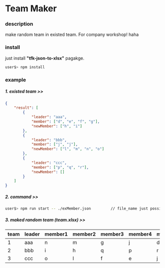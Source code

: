 # Team Maker

### description

make random team in existed team.
For company workshop! haha

### install

just install **"tfk-json-to-xlsx"** pagakge.
  
~~~bash
user$> npm install
~~~

### example

##### 1. existed team >> #####
~~~json
{
	"result": [
		{
			"leader": "aaa",
			"member": ["d", "e", "f", "g"],
			"newMember": ["h", "i"]
		},
		{
			"leader": "bbb",
			"member": ["j", "j"],
			"newMember": ["l", "m", "n", "o"]
		},
		{
			"leader": "ccc",
			"member": ["p", "q", "r"],
			"newMember": []
		}
	]
}
~~~

##### 2. command >> #####

~~~bash
user$> npm run start -- ./exMember.json 		// file_name just possible using json file. 
~~~

##### 3. maked random team (team.xlsx) >> #####

| team  | leader | member1 | member2 | member3 | member4 | member5 |
| ----- | ------ | ------- | ------- | ------- | ------- | ------- |
|   1   |  aaa   |    n    |    m    |    g    |    j    |    d    |
|   2   |  bbb   |    i    |    h    |    q    |    p    |    r    |
|   3   |  ccc   |    o    |    l    |    f    |    e    |    j    |
